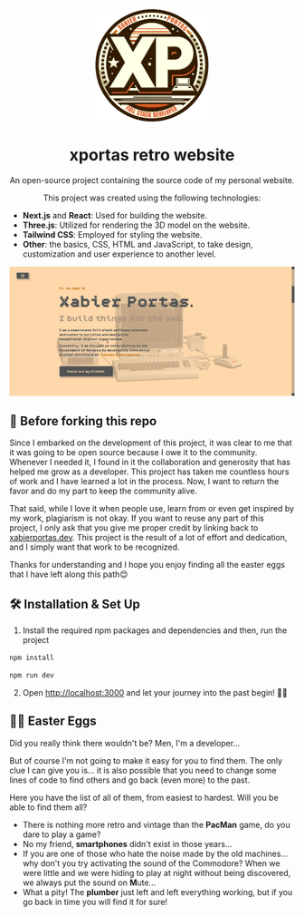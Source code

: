 <div align="center">
  <img alt="Logo" src="public/images/xportas-logo.webp" width="200" />
</div>
<h1 align="center">
  xportas retro website
</h1>
<p align="center">
  An open-source project containing the source code of my personal website.
</p>
<p align="center">
  This project was created using the following technologies:
  <ul>
    <li><strong>Next.js</strong> and <strong>React</strong>: Used for building the website.</li>
    <li><strong>Three.js</strong>: Utilized for rendering the 3D model on the website.</li>
    <li><strong>Tailwind CSS</strong>: Employed for styling the website.</li>
    <li><strong>Other</strong>: the basics, CSS, HTML and JavaScript, to take design, customization and user experience to another level.
  </ul>
</p>

![demo](public/images/screenshot-xportas-retro-website.png)

## 🚨 Before forking this repo

Since I embarked on the development of this project, it was clear to me that it was going to be open source because I owe it to the community. Whenever I needed it, I found in it the collaboration and generosity that has helped me grow as a developer. This project has taken me countless hours of work and I have learned a lot in the process. Now, I want to return the favor and do my part to keep the community alive.

That said, while I love it when people use, learn from or even get inspired by my work, plagiarism is not okay. If you want to reuse any part of this project, I only ask that you give me proper credit by linking back to [xabierportas.dev](https://xabierportas.dev). This project is the result of a lot of effort and dedication, and I simply want that work to be recognized.

Thanks for understanding and I hope you enjoy finding all the easter eggs that I have left along this path😊

## 🛠 Installation & Set Up

1. Install the required npm packages and dependencies and then, run the project

```bash
npm install

```

```bash
npm run dev

```
2. Open [http://localhost:3000](http://localhost:3000) and let your journey into the past begin! 🚀🚀

## 🌈🥚 Easter Eggs

Did you really think there wouldn't be? Men, I'm a developer...

But of course I'm not going to make it easy for you to find them. The only clue I can give you is... it is also possible that you need to change some lines of code to find others and go back (even more) to the past.

Here you have the list of all of them, from easiest to hardest. Will you be able to find them all?
<ul>
  <li>
    There is nothing more retro and vintage than the <strong>PacMan</strong> game, do you dare to play a game?
  </li>
  <li>
    No my friend, <strong>smartphones</strong> didn't exist in those years...
  </li>
  <li>
    If you are one of those who hate the noise made by the old machines... why don't you try activating the sound of the Commodore? When we were little and we were hiding to play at night without being discovered, we always put the sound on <strong>M</strong>ute...
  </li>
  <li>
    What a pity! The <strong>plumber</strong> just left and left everything working, but if you go back in time you will find it for sure!
  </li>
</ul>